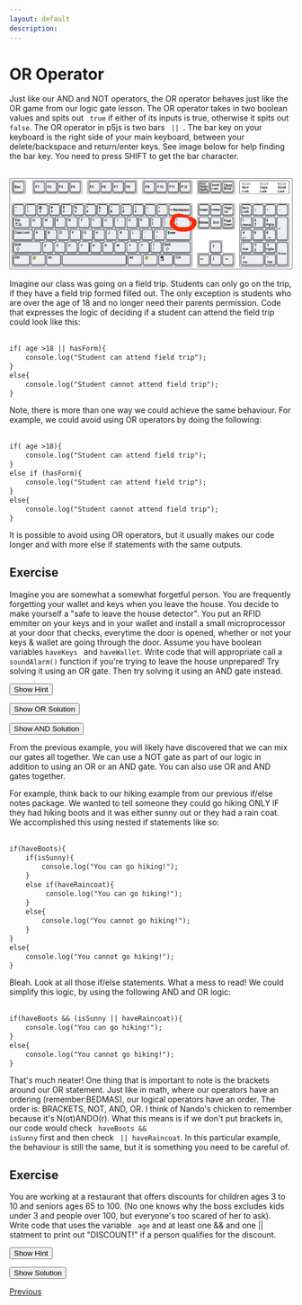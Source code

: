 ```yaml
---
layout: default
description:  
---
```


<!-- Function for hiding code!  -->
<script>
    function myFunction(name) {
      var x = document.getElementById(name);
      if (x.style.display === "none") {
        x.style.display = "block";
      } 
      else if(x.style.display ==="first"){
          x.style.display="none";         
      }
      else {
        x.style.display = "none";
      }
    }    
</script>
<!-- End of scripting functions! -->
<style>
.ui-sortable {
    width: 1000px;
}    
</style>


# OR Operator

Just like our AND and NOT operators, the OR operator behaves just like the OR game from our logic gate lesson. The OR operator takes in two boolean values and spits out <code> true</code> if either of its inputs is true, otherwise it spits out <code> false</code>. The OR operator in p5js is two bars <code> || </code>.  The bar key on your keyboard is the right side of your main keyboard, between your delete/backspace and return/enter keys. See image below for help finding the bar key. You need to press SHIFT to get the bar character. <br><br> 

<img src="../assets/keyboard.png">

Imagine our class was going on a field trip. Students can only go on the trip, if they have a field trip formed filled out. The only exception is students who are over the age of 18 and no longer need their parents permission. Code that expresses the logic of deciding if a student can attend the field trip could look like this:

<pre><code>
if( age >18 || hasForm){
    console.log("Student can attend field trip");
}
else{
    console.log("Student cannot attend field trip");
}
</code></pre>

Note, there is more than one way we could achieve the same behaviour. For example, we could avoid using OR operators by doing the following:

<pre><code>
if( age >18){
    console.log("Student can attend field trip");
}
else if (hasForm){
    console.log("Student can attend field trip");
}
else{
    console.log("Student cannot attend field trip");
}
</code></pre>

It is possible to avoid using OR operators, but it usually makes our code longer and with more else if statements with the same outputs. 

## Exercise
Imagine you are somewhat a somewhat forgetful person. You are frequently forgetting your wallet and keys when you leave the house. You decide to make yourself a "safe to leave the house detector". You put an RFID emmiter on your keys and in your wallet and install a small microprocessor at your door that checks, everytime the door is opened, whether or not your keys & wallet are going through the door.  Assume you have boolean variables <code>haveKeys </code> and  <code>haveWallet</code>. Write code that will appropriate call a  <code>soundAlarm()</code> function if you're trying to leave the house unprepared! Try solving it using an OR gate. Then try solving it using an AND gate instead. 

<button onClick="myFunction('hintKeys')"> Show Hint </button>

<div id='hintKeys' style="display:none;" >
<pre><code>
You can use the NOT operator to check if someone does NOT have their keys...
</code></pre>
</div>


<button onClick="myFunction('exKeysOR')"> Show OR Solution </button>

<div id='exKeysOR' style="display:none;" >
<pre><code>
if(!haveKeys || !haveWallet){
    soundAlarm()
}
</code></pre>
</div>

<button onClick="myFunction('exKeysAND')"> Show AND Solution </button>

<div id='exKeysAND' style="display:none;" >
<pre><code>
if(!(haveKeys && haveWallet)){
    soundAlarm()
}
</code></pre>
</div>

From the previous example, you will likely have discovered that we can mix our gates all together. We can use a NOT gate as part of our logic in addition to using an OR or an AND gate. You can also use OR and AND gates together.<br>

 For example, think back to our hiking example from our previous if/else notes package. We wanted to tell someone they could go hiking ONLY IF they had hiking boots and it was either sunny out or they had a rain coat. We accomplished this using nested if statements like so:
 
 <pre><code>
if(haveBoots){
    if(isSunny){
        console.log("You can go hiking!");
    }
    else if(haveRaincoat){
         console.log("You can go hiking!");
    }
    else{
        console.log("You cannot go hiking!");
    }
}
else{
    console.log("You cannot go hiking!");
}   
</code></pre>
 
Bleah. Look at all those if/else statements. What a mess to read! We could simplify this logic, by using the following AND and OR logic:

 <pre><code>
if(haveBoots && (isSunny || haveRaincoat)){
    console.log("You can go hiking!");    
}
else{
    console.log("You cannot go hiking!");
}   
</code></pre>

That's much neater! One thing that is important to note is the brackets around our OR statement. Just like in math, where our operators have an ordering (remember:BEDMAS), our logical operators have an order. The order is: BRACKETS, NOT, AND, OR. I think of Nando's chicken to remember because it's N(ot)ANDO(r). What this means is if we don't put brackets in, our code would check <code> haveBoots && isSunny</code> first and then check <code> || haveRaincoat</code>. In this particular example, the behaviour is still the same, but it is something you need to be careful of. 

## Exercise
You are working at a restaurant that offers discounts for children ages 3 to 10 and seniors ages 65 to 100. (No one knows why the boss excludes kids under 3 and people over 100, but everyone's too scared of her to ask). Write code that uses the variable <code> age</code> and at least one && and one || statment to print out "DISCOUNT!" if a person qualifies for the discount. 

<button onClick="myFunction('discHint')"> Show Hint </button>

<div id='discHint' style="display:none;" >
There are two cases you care about: either you are a child OR you are a senior. 
If someone is a child, their age is greater than 3 AND their age is less than 10. 
</div>


<button onClick="myFunction('discounts')"> Show Solution </button>

<div id='discounts' style="display:none;" >
<pre><code>
if( ( age>=3 && age<=10) ||(age>=65 && age <= 100)){
    console.log("DISCOUNT!");
}
</code></pre>
</div>


[Previous](./AND.html)
<!-- [Next](./elseif.html) -->
